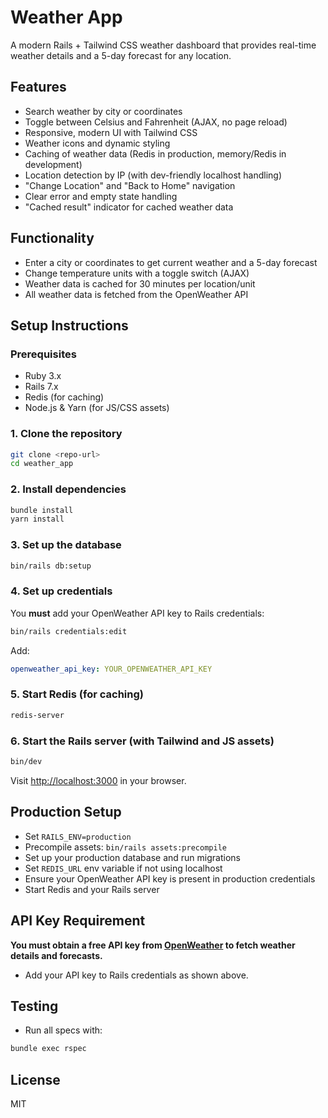 # Weather App

A modern Rails + Tailwind CSS weather dashboard that provides real-time weather details and a 5-day forecast for any location.

## Features
- Search weather by city or coordinates
- Toggle between Celsius and Fahrenheit (AJAX, no page reload)
- Responsive, modern UI with Tailwind CSS
- Weather icons and dynamic styling
- Caching of weather data (Redis in production, memory/Redis in development)
- Location detection by IP (with dev-friendly localhost handling)
- "Change Location" and "Back to Home" navigation
- Clear error and empty state handling
- "Cached result" indicator for cached weather data

## Functionality
- Enter a city or coordinates to get current weather and a 5-day forecast
- Change temperature units with a toggle switch (AJAX)
- Weather data is cached for 30 minutes per location/unit
- All weather data is fetched from the OpenWeather API

## Setup Instructions

### Prerequisites
- Ruby 3.x
- Rails 7.x
- Redis (for caching)
- Node.js & Yarn (for JS/CSS assets)

### 1. Clone the repository
```sh
git clone <repo-url>
cd weather_app
```

### 2. Install dependencies
```sh
bundle install
yarn install
```

### 3. Set up the database
```sh
bin/rails db:setup
```

### 4. Set up credentials
You **must** add your OpenWeather API key to Rails credentials:
```sh
bin/rails credentials:edit
```
Add:
```yaml
openweather_api_key: YOUR_OPENWEATHER_API_KEY
```

### 5. Start Redis (for caching)
```sh
redis-server
```

### 6. Start the Rails server (with Tailwind and JS assets)
```sh
bin/dev
```

Visit [http://localhost:3000](http://localhost:3000) in your browser.

## Production Setup
- Set `RAILS_ENV=production`
- Precompile assets: `bin/rails assets:precompile`
- Set up your production database and run migrations
- Set `REDIS_URL` env variable if not using localhost
- Ensure your OpenWeather API key is present in production credentials
- Start Redis and your Rails server

## API Key Requirement
**You must obtain a free API key from [OpenWeather](https://openweathermap.org/api) to fetch weather details and forecasts.**
- Add your API key to Rails credentials as shown above.

## Testing
- Run all specs with:
```sh
bundle exec rspec
```

## License
MIT
